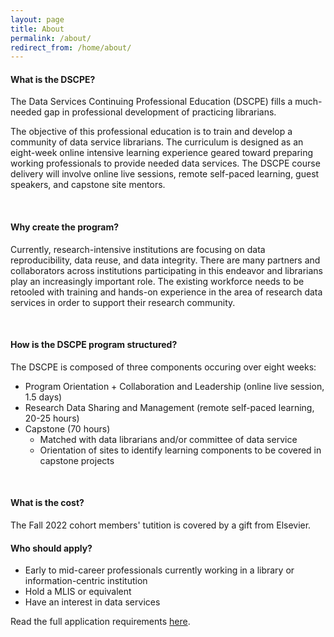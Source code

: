 ```yaml
---
layout: page
title: About
permalink: /about/
redirect_from: /home/about/
---
```


#### What is the DSCPE?

The Data Services Continuing Professional Education (DSCPE) fills a much-needed gap in professional development of practicing librarians. 

The objective of this professional education is to train and develop a community of data service librarians. The curriculum is designed as an eight-week online intensive learning experience geared toward preparing working professionals to provide needed data services. The DSCPE course delivery will involve online live sessions, remote self-paced learning, guest speakers, and capstone site mentors.

<br>

#### Why create the program?

Currently, research-intensive institutions are focusing on data reproducibility, data reuse, and data integrity. There are many partners and collaborators across institutions participating in this endeavor and librarians play an increasingly important role. The existing workforce needs to be retooled with training and hands-on experience in the area of research data services in order to support their research community.

<br>

#### How is the DSCPE program structured?

The DSCPE is composed of three components occuring over eight weeks:
* Program Orientation + Collaboration and Leadership (online live session, 1.5 days)
* Research Data Sharing and Management (remote self-paced learning, 20-25 hours)
* Capstone (70 hours)
  * Matched with data librarians and/or committee of data service
  * Orientation of sites to identify learning components to be covered in capstone projects

<br>

#### What is the cost?

The Fall 2022 cohort members' tutition is covered by a gift from Elsevier.

#### Who should apply?

* Early to mid-career professionals currently working in a library or information-centric institution
* Hold a MLIS or equivalent
* Have an interest in data services

Read the full application requirements <a href="https://dscpe.github.io/pilot/" target="_blank">here</a>.
